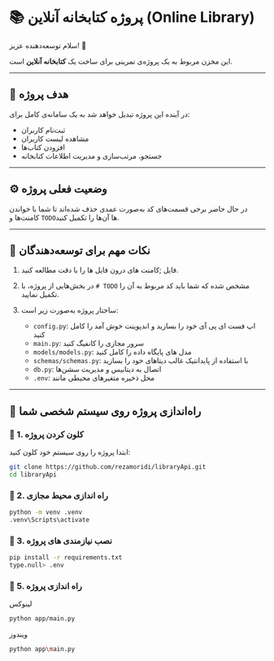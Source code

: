 
# 📚 پروژه کتابخانه آنلاین (Online Library)

سلام توسعه‌دهنده عزیز! 👋

این مخزن مربوط به یک پروژه‌ی تمرینی برای ساخت یک **کتابخانه آنلاین** است.

---

## 🎯 هدف پروژه

در آینده این پروژه تبدیل خواهد شد به یک سامانه‌ی کامل برای:
- ثبت‌نام کاربران
- مشاهده لیست کاربران
- افزودن کتاب‌ها
- جستجو، مرتب‌سازی و مدیریت اطلاعات کتابخانه

---

## ⚙️ وضعیت فعلی پروژه

در حال حاضر برخی قسمت‌های کد به‌صورت عمدی حذف شده‌اند تا شما با خواندن کامنت‌ها و `TODO`ها آن‌ها را تکمیل کنید.

---

## 🧠 نکات مهم برای توسعه‌دهندگان

1. فایل ;کامنت های درون فایل ها را با دقت مطالعه کنید.
2. در بخش‌هایی از پروژه، با `# TODO` مشخص شده که شما باید کد مربوط به آن را تکمیل نمایید.
3. ساختار پروژه به‌صورت زیر است:

   - `config.py`: اپ فست ای پی آی خود را بسازید و اندپوینت خوش آمد را کامل کنید
   - `main.py`: سرور مجازی را کانفیگ کنید
   - `models/models.py`:  مدل های پایگاه داده را کامل کنید
   - `schemas/schemas.py`: با استفاده از پایدانتیک غالب دیتاهای خود را بسازید   
   - `db.py`: اتصال به دیتابیس و مدیریت سشن‌ها
   - `.env`: محل ذخیره متغیرهای محیطی مانند

---

## 🚀 راه‌اندازی پروژه روی سیستم شخصی شما

### 🧾 1. کلون کردن پروژه

ابتدا پروژه را روی سیستم خود کلون کنید:

```bash
git clone https://github.com/rezamoridi/libraryApi.git
cd libraryApi
```

### 🧾 2. راه اندازی محیط مجازی
```bash
python -m venv .venv
.venv\Scripts\activate
```

### 🧾 3. نصب نیازمندی های پروژه
```bash
pip install -r requirements.txt
type.null> .env
```

### 🧾 5. راه اندازی پروژه
لینوکس
```bash
python app/main.py
```
ویندوز
```bash
python app\main.py
```
